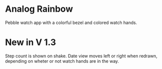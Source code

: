 # Analog Rainbow
Pebble watch app with a colorful bezel and colored watch hands. 
# New in V 1.3
Step count is shown on shake.
Date view moves left or right when redrawn, depending on wheter or not watch hands are in the way.
